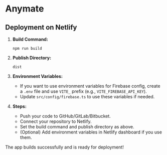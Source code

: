 # Anymate

## Deployment on Netlify

1. **Build Command:**
   ```
   npm run build
   ```
2. **Publish Directory:**
   ```
   dist
   ```
3. **Environment Variables:**
   - If you want to use environment variables for Firebase config, create a `.env` file and use `VITE_` prefix (e.g., `VITE_FIREBASE_API_KEY`).
   - Update `src/config/firebase.ts` to use these variables if needed.

4. **Steps:**
   - Push your code to GitHub/GitLab/Bitbucket.
   - Connect your repository to Netlify.
   - Set the build command and publish directory as above.
   - (Optional) Add environment variables in Netlify dashboard if you use them.

The app builds successfully and is ready for deployment! 
